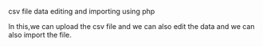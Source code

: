 csv file data editing and importing using php

In this,we can upload the csv file and we can also edit the data and we can also 
import the file.
